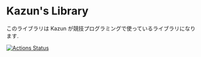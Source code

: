 # Kazun's Library
このライブラリは Kazun が競技プログラミングで使っているライブラリになります.

[![Actions Status](https://github.com/Kazun1998/library/workflows/verify/badge.svg)](https://github.com/Kazun1998/library/actions)
